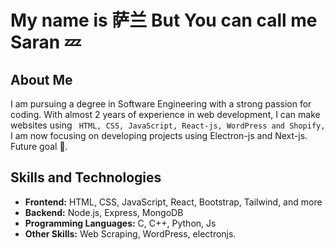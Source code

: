 # My name is 萨兰 But You can call me Saran 💤

## About Me
I am pursuing a degree in Software Engineering with a strong passion for coding. With almost 2 years of experience in web development, I can make websites using  ` HTML, CSS, JavaScript, React-js, WordPress and Shopify,` I am now focusing on developing projects using Electron-js and Next-js.
Future goal <AI/> 👻.

## Skills and Technologies
- **Frontend:** HTML, CSS, JavaScript, React, Bootstrap, Tailwind, and more
- **Backend:** Node.js, Express, MongoDB
- **Programming Languages:** C, C++, Python, Js
- **Other Skills:** Web Scraping, WordPress, electronjs.

